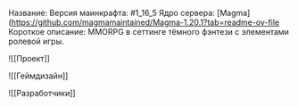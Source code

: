Название:
Версия маинкрафта: #1_16_5 
Ядро сервера: [Magma](https://github.com/magmamaintained/Magma-1.20.1?tab=readme-ov-file
Короткое описание: MMORPG в сеттинге тёмного фэнтези с элементами ролевой игры. 

![[Проект]]

![[Геймдизайн]]

![[Разработчики]]